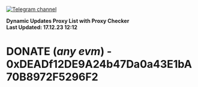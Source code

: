 [![Telegram channel](https://img.shields.io/endpoint?url=https://runkit.io/damiankrawczyk/telegram-badge/branches/master?url=https://t.me/n4z4v0d)](https://t.me/n4z4v0d) 

**Dynamic Updates Proxy List with Proxy Checker**  
**Last Updated: 17.12.23 12:12**

# DONATE (_any evm_) - 0xDEADf12DE9A24b47Da0a43E1bA70B8972F5296F2
